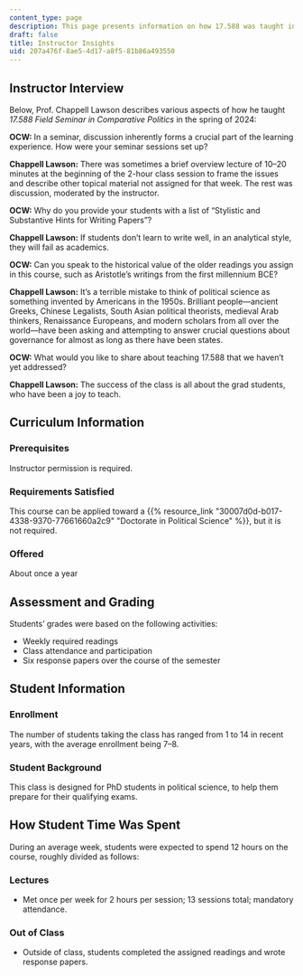 ```yaml
---
content_type: page
description: This page presents information on how 17.588 was taught in spring 2024.
draft: false
title: Instructor Insights
uid: 207a476f-8ae5-4d17-a8f5-81b86a493550
---
```

## Instructor Interview

Below, Prof. Chappell Lawson describes various aspects of how he taught *17.588 Field Seminar in Comparative Politics* in the spring of 2024:

**OCW:** In a seminar, discussion inherently forms a crucial part of the learning experience. How were your seminar sessions set up?

**Chappell Lawson:** There was sometimes a brief overview lecture of 10–20 minutes at the beginning of the 2-hour class session to frame the issues and describe other topical material not assigned for that week. The rest was discussion, moderated by the instructor.

**OCW:** Why do you provide your students with a list of “Stylistic and Substantive Hints for Writing Papers”?

**Chappell Lawson:** If students don’t learn to write well, in an analytical style, they will fail as academics.

**OCW:** Can you speak to the historical value of the older readings you assign in this course, such as Aristotle’s writings from the first millennium BCE?

**Chappell Lawson:** It’s a terrible mistake to think of political science as something invented by Americans in the 1950s. Brilliant people—ancient Greeks, Chinese Legalists, South Asian political theorists, medieval Arab thinkers, Renaissance Europeans, and modern scholars from all over the world—have been asking and attempting to answer crucial questions about governance for almost as long as there have been states.

**OCW:** What would you like to share about teaching 17.588 that we haven’t yet addressed? 

**Chappell Lawson:** The success of the class is all about the grad students, who have been a joy to teach.

## Curriculum Information

### Prerequisites

Instructor permission is required.

### Requirements Satisfied

This course can be applied toward a {{% resource_link "30007d0d-b017-4338-9370-77661660a2c9" "Doctorate in Political Science" %}}, but it is not required.

### Offered

About once a year

## Assessment and Grading

Students’ grades were based on the following activities:

- Weekly required readings
- Class attendance and participation
- Six response papers over the course of the semester

## Student Information

### Enrollment

The number of students taking the class has ranged from 1 to 14 in recent years, with the average enrollment being 7–8.

### Student Background

This class is designed for PhD students in political science, to help them prepare for their qualifying exams. 

## How Student Time Was Spent

During an average week, students were expected to spend 12 hours on the course, roughly divided as follows:

### Lectures

- Met once per week for 2 hours per session; 13 sessions total; mandatory attendance.

### Out of Class

- Outside of class, students completed the assigned readings and wrote response papers.
